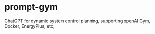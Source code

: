 # prompt-gym
ChatGPT for dynamic system control planning, supporting openAI Gym, Docker, EnergyPlus, etc,

